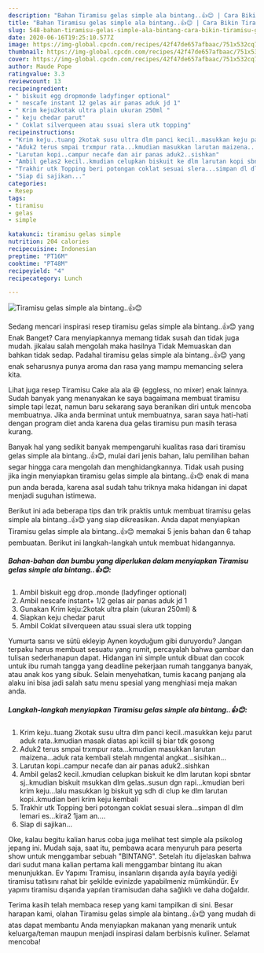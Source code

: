```yaml
---
description: "Bahan Tiramisu gelas simple ala bintang..👍😊 | Cara Bikin Tiramisu gelas simple ala bintang..👍😊 Yang Enak Banget"
title: "Bahan Tiramisu gelas simple ala bintang..👍😊 | Cara Bikin Tiramisu gelas simple ala bintang..👍😊 Yang Enak Banget"
slug: 548-bahan-tiramisu-gelas-simple-ala-bintang-cara-bikin-tiramisu-gelas-simple-ala-bintang-yang-enak-banget
date: 2020-06-16T19:25:10.577Z
image: https://img-global.cpcdn.com/recipes/42f47de657afbaac/751x532cq70/tiramisu-gelas-simple-ala-bintang👍😊-foto-resep-utama.jpg
thumbnail: https://img-global.cpcdn.com/recipes/42f47de657afbaac/751x532cq70/tiramisu-gelas-simple-ala-bintang👍😊-foto-resep-utama.jpg
cover: https://img-global.cpcdn.com/recipes/42f47de657afbaac/751x532cq70/tiramisu-gelas-simple-ala-bintang👍😊-foto-resep-utama.jpg
author: Maude Pope
ratingvalue: 3.3
reviewcount: 13
recipeingredient:
- " biskuit egg dropmonde ladyfinger optional"
- " nescafe instant 12 gelas air panas aduk jd 1"
- " Krim keju2kotak ultra plain ukuran 250ml "
- " keju chedar parut"
- " Coklat silverqueen atau ssuai slera utk topping"
recipeinstructions:
- "Krim keju..tuang 2kotak susu ultra dlm panci kecil..masukkan keju parut aduk rata..kmudian masak diatas api kciill sj biar tdk gosong"
- "Aduk2 terus smpai trxmpur rata...kmudian masukkan larutan maizena...aduk rata kembali stelah mngental angkat...sisihkan..."
- "Larutan kopi..campur necafe dan air panas aduk2..sishkan"
- "Ambil gelas2 kecil..kmudian celupkan biskuit ke dlm larutan kopi sbntar sj..kmudian biskuit msukkan dlm gelas..susun dgn rapi...kmudian beri krim keju...lalu masukkan lg biskuit yg sdh di clup ke dlm larutan kopi..kmudian beri krim keju kembali"
- "Trakhir utk Topping beri potongan coklat sesuai slera...simpan dl dlm lemari es...kira2 1jam an...."
- "Siap di sajikan..."
categories:
- Resep
tags:
- tiramisu
- gelas
- simple

katakunci: tiramisu gelas simple 
nutrition: 204 calories
recipecuisine: Indonesian
preptime: "PT16M"
cooktime: "PT48M"
recipeyield: "4"
recipecategory: Lunch

---
```



![Tiramisu gelas simple ala bintang..👍😊](https://img-global.cpcdn.com/recipes/42f47de657afbaac/751x532cq70/tiramisu-gelas-simple-ala-bintang👍😊-foto-resep-utama.jpg)

Sedang mencari inspirasi resep tiramisu gelas simple ala bintang..👍😊 yang Enak Banget? Cara menyiapkannya memang tidak susah dan tidak juga mudah. jikalau salah mengolah maka hasilnya Tidak Memuaskan dan bahkan tidak sedap. Padahal tiramisu gelas simple ala bintang..👍😊 yang enak seharusnya punya aroma dan rasa yang mampu memancing selera kita.

Lihat juga resep Tiramisu Cake ala ala 😆 (eggless, no mixer) enak lainnya. Sudah banyak yang menanyakan ke saya bagaimana membuat tiramisu simple tapi lezat, namun baru sekarang saya beranikan diri untuk mencoba membuatnya. Jika anda berminat untuk membuatnya, saran saya hati-hati dengan program diet anda karena dua gelas tiramisu pun masih terasa kurang.

Banyak hal yang sedikit banyak mempengaruhi kualitas rasa dari tiramisu gelas simple ala bintang..👍😊, mulai dari jenis bahan, lalu pemilihan bahan segar hingga cara mengolah dan menghidangkannya. Tidak usah pusing jika ingin menyiapkan tiramisu gelas simple ala bintang..👍😊 enak di mana pun anda berada, karena asal sudah tahu triknya maka hidangan ini dapat menjadi suguhan istimewa.


Berikut ini ada beberapa tips dan trik praktis untuk membuat tiramisu gelas simple ala bintang..👍😊 yang siap dikreasikan. Anda dapat menyiapkan Tiramisu gelas simple ala bintang..👍😊 memakai 5 jenis bahan dan 6 tahap pembuatan. Berikut ini langkah-langkah untuk membuat hidangannya.

<!--inarticleads1-->

##### Bahan-bahan dan bumbu yang diperlukan dalam menyiapkan Tiramisu gelas simple ala bintang..👍😊:

1. Ambil  biskuit egg drop..monde (ladyfinger optional)
1. Ambil  nescafe instant+ 1/2 gelas air panas aduk jd 1
1. Gunakan  Krim keju:2kotak ultra plain (ukuran 250ml) &amp;
1. Siapkan  keju chedar parut
1. Ambil  Coklat silverqueen atau ssuai slera utk topping


Yumurta sarısı ve sütü ekleyip Aynen koyduğum gibi duruyordu? Jangan terpaku harus membuat sesuatu yang rumit, percayalah bahwa gambar dan tulisan sederhanapun dapat. Hidangan ini simple untuk dibuat dan cocok untuk ibu rumah tangga yang deadline pekerjaan rumah tangganya banyak, atau anak kos yang sibuk. Selain menyehatkan, tumis kacang panjang ala alaku ini bisa jadi salah satu menu spesial yang menghiasi meja makan anda. 

<!--inarticleads2-->

##### Langkah-langkah menyiapkan Tiramisu gelas simple ala bintang..👍😊:

1. Krim keju..tuang 2kotak susu ultra dlm panci kecil..masukkan keju parut aduk rata..kmudian masak diatas api kciill sj biar tdk gosong
1. Aduk2 terus smpai trxmpur rata...kmudian masukkan larutan maizena...aduk rata kembali stelah mngental angkat...sisihkan...
1. Larutan kopi..campur necafe dan air panas aduk2..sishkan
1. Ambil gelas2 kecil..kmudian celupkan biskuit ke dlm larutan kopi sbntar sj..kmudian biskuit msukkan dlm gelas..susun dgn rapi...kmudian beri krim keju...lalu masukkan lg biskuit yg sdh di clup ke dlm larutan kopi..kmudian beri krim keju kembali
1. Trakhir utk Topping beri potongan coklat sesuai slera...simpan dl dlm lemari es...kira2 1jam an....
1. Siap di sajikan...


Oke, kalau begitu kalian harus coba juga melihat test simple ala psikolog jepang ini. Mudah saja, saat itu, pembawa acara menyuruh para peserta show untuk menggambar sebuah &#34;BINTANG&#34;. Setelah itu dijelaskan bahwa dari sudut mana kalian pertama kali menggambar bintang itu akan menunjukkan. Ev Yapımı Tramisu, insanların dışarıda ayıla bayıla yediği tiramisu tatlısını rahat bir şekilde evinizde yapabilmeniz mümkündür. Ev yapımı tiramisu dışarıda yapılan tiramisudan daha sağlıklı ve daha doğaldır. 

Terima kasih telah membaca resep yang kami tampilkan di sini. Besar harapan kami, olahan Tiramisu gelas simple ala bintang..👍😊 yang mudah di atas dapat membantu Anda menyiapkan makanan yang menarik untuk keluarga/teman maupun menjadi inspirasi dalam berbisnis kuliner. Selamat mencoba!
